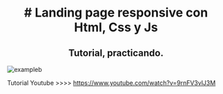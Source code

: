 <h1 align="center"># Landing page responsive con Html, Css y Js</h1>
<h2 align="center">Tutorial, practicando.</h2>

![exampleb](https://user-images.githubusercontent.com/87190518/188840631-2cbb0626-e762-4c7a-be1f-a4b01fe43d84.jpg)


Tutorial Youtube >>>> https://www.youtube.com/watch?v=9rnFV3vlJ3M
